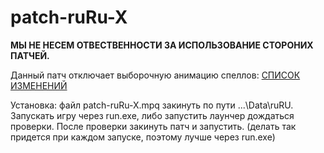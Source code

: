 # patch-ruRu-X

**МЫ НЕ НЕСЕМ ОТВЕСТВЕННОСТИ ЗА ИСПОЛЬЗОВАНИЕ СТОРОНИХ ПАТЧЕЙ.**

Данный патч отключает выборочную анимацию спеллов: [СПИСОК ИЗМЕНЕНИЙ](https://discord.com/channels/914079030125420565/918229207308435496/918233406997954630)

Установка: файл patch-ruRu-X.mpq закинуть по пути ...\Data\ruRU. Запускать игру через run.exe, либо запустить лаунчер дождаться проверки. После проверки закинуть патч и запустить. (делать так придется при каждом запуске, поэтому лучше через run.exe)

